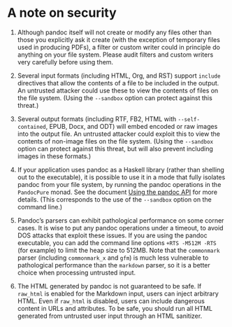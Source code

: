 # A note on security

1.  Although pandoc itself will not create or modify any files other
    than those you explicitly ask it create (with the exception of
    temporary files used in producing PDFs), a filter or custom writer
    could in principle do anything on your file system. Please audit
    filters and custom writers very carefully before using them.

2.  Several input formats (including HTML, Org, and RST) support
    `include` directives that allow the contents of a file to be
    included in the output. An untrusted attacker could use these to
    view the contents of files on the file system. (Using the
    `--sandbox` option can protect against this threat.)

3.  Several output formats (including RTF, FB2, HTML with
    `--self-contained`, EPUB, Docx, and ODT) will embed encoded or raw
    images into the output file. An untrusted attacker could exploit
    this to view the contents of non-image files on the file system.
    (Using the `--sandbox` option can protect against this threat, but
    will also prevent including images in these formats.)

4.  If your application uses pandoc as a Haskell library (rather than
    shelling out to the executable), it is possible to use it in a mode
    that fully isolates pandoc from your file system, by running the
    pandoc operations in the `PandocPure` monad. See the document [Using
    the pandoc API](https://pandoc.org/using-the-pandoc-api.html) for
    more details. (This corresponds to the use of the `--sandbox` option
    on the command line.)

5.  Pandoc’s parsers can exhibit pathological performance on some corner
    cases. It is wise to put any pandoc operations under a timeout, to
    avoid DOS attacks that exploit these issues. If you are using the
    pandoc executable, you can add the command line options
    `+RTS -M512M -RTS` (for example) to limit the heap size to 512MB.
    Note that the `commonmark` parser (including `commonmark_x` and
    `gfm`) is much less vulnerable to pathological performance than the
    `markdown` parser, so it is a better choice when processing
    untrusted input.

6.  The HTML generated by pandoc is not guaranteed to be safe. If
    `raw_html` is enabled for the Markdown input, users can inject
    arbitrary HTML. Even if `raw_html` is disabled, users can include
    dangerous content in URLs and attributes. To be safe, you should run
    all HTML generated from untrusted user input through an HTML
    sanitizer.

